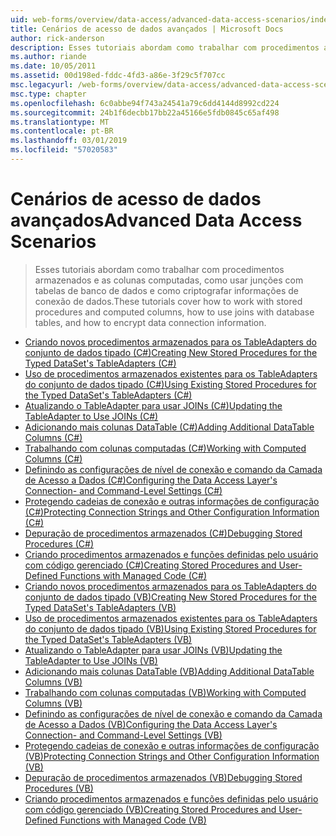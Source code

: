 ```yaml
---
uid: web-forms/overview/data-access/advanced-data-access-scenarios/index
title: Cenários de acesso de dados avançados | Microsoft Docs
author: rick-anderson
description: Esses tutoriais abordam como trabalhar com procedimentos armazenados e as colunas computadas, como usar junções com tabelas de banco de dados e como criptografar as informações de conexão de dados...
ms.author: riande
ms.date: 10/05/2011
ms.assetid: 00d198ed-fddc-4fd3-a86e-3f29c5f707cc
msc.legacyurl: /web-forms/overview/data-access/advanced-data-access-scenarios
msc.type: chapter
ms.openlocfilehash: 6c0abbe94f743a24541a79c6dd4144d8992cd224
ms.sourcegitcommit: 24b1f6decbb17bb22a45166e5fdb0845c65af498
ms.translationtype: MT
ms.contentlocale: pt-BR
ms.lasthandoff: 03/01/2019
ms.locfileid: "57020583"
---
```

<a name="advanced-data-access-scenarios"></a><span data-ttu-id="373c1-103">Cenários de acesso de dados avançados</span><span class="sxs-lookup"><span data-stu-id="373c1-103">Advanced Data Access Scenarios</span></span>
====================
> <span data-ttu-id="373c1-104">Esses tutoriais abordam como trabalhar com procedimentos armazenados e as colunas computadas, como usar junções com tabelas de banco de dados e como criptografar informações de conexão de dados.</span><span class="sxs-lookup"><span data-stu-id="373c1-104">These tutorials cover how to work with stored procedures and computed columns, how to use joins with database tables, and how to encrypt data connection information.</span></span>


- [<span data-ttu-id="373c1-105">Criando novos procedimentos armazenados para os TableAdapters do conjunto de dados tipado (C#)</span><span class="sxs-lookup"><span data-stu-id="373c1-105">Creating New Stored Procedures for the Typed DataSet's TableAdapters (C#)</span></span>](creating-new-stored-procedures-for-the-typed-dataset-s-tableadapters-cs.md)
- [<span data-ttu-id="373c1-106">Uso de procedimentos armazenados existentes para os TableAdapters do conjunto de dados tipado (C#)</span><span class="sxs-lookup"><span data-stu-id="373c1-106">Using Existing Stored Procedures for the Typed DataSet's TableAdapters (C#)</span></span>](using-existing-stored-procedures-for-the-typed-dataset-s-tableadapters-cs.md)
- [<span data-ttu-id="373c1-107">Atualizando o TableAdapter para usar JOINs (C#)</span><span class="sxs-lookup"><span data-stu-id="373c1-107">Updating the TableAdapter to Use JOINs (C#)</span></span>](updating-the-tableadapter-to-use-joins-cs.md)
- [<span data-ttu-id="373c1-108">Adicionando mais colunas DataTable (C#)</span><span class="sxs-lookup"><span data-stu-id="373c1-108">Adding Additional DataTable Columns (C#)</span></span>](adding-additional-datatable-columns-cs.md)
- [<span data-ttu-id="373c1-109">Trabalhando com colunas computadas (C#)</span><span class="sxs-lookup"><span data-stu-id="373c1-109">Working with Computed Columns (C#)</span></span>](working-with-computed-columns-cs.md)
- [<span data-ttu-id="373c1-110">Definindo as configurações de nível de conexão e comando da Camada de Acesso a Dados (C#)</span><span class="sxs-lookup"><span data-stu-id="373c1-110">Configuring the Data Access Layer's Connection- and Command-Level Settings (C#)</span></span>](configuring-the-data-access-layer-s-connection-and-command-level-settings-cs.md)
- [<span data-ttu-id="373c1-111">Protegendo cadeias de conexão e outras informações de configuração (C#)</span><span class="sxs-lookup"><span data-stu-id="373c1-111">Protecting Connection Strings and Other Configuration Information (C#)</span></span>](protecting-connection-strings-and-other-configuration-information-cs.md)
- [<span data-ttu-id="373c1-112">Depuração de procedimentos armazenados (C#)</span><span class="sxs-lookup"><span data-stu-id="373c1-112">Debugging Stored Procedures (C#)</span></span>](debugging-stored-procedures-cs.md)
- [<span data-ttu-id="373c1-113">Criando procedimentos armazenados e funções definidas pelo usuário com código gerenciado (C#)</span><span class="sxs-lookup"><span data-stu-id="373c1-113">Creating Stored Procedures and User-Defined Functions with Managed Code (C#)</span></span>](creating-stored-procedures-and-user-defined-functions-with-managed-code-cs.md)
- [<span data-ttu-id="373c1-114">Criando novos procedimentos armazenados para os TableAdapters do conjunto de dados tipado (VB)</span><span class="sxs-lookup"><span data-stu-id="373c1-114">Creating New Stored Procedures for the Typed DataSet's TableAdapters (VB)</span></span>](creating-new-stored-procedures-for-the-typed-dataset-s-tableadapters-vb.md)
- [<span data-ttu-id="373c1-115">Uso de procedimentos armazenados existentes para os TableAdapters do conjunto de dados tipado (VB)</span><span class="sxs-lookup"><span data-stu-id="373c1-115">Using Existing Stored Procedures for the Typed DataSet's TableAdapters (VB)</span></span>](using-existing-stored-procedures-for-the-typed-dataset-s-tableadapters-vb.md)
- [<span data-ttu-id="373c1-116">Atualizando o TableAdapter para usar JOINs (VB)</span><span class="sxs-lookup"><span data-stu-id="373c1-116">Updating the TableAdapter to Use JOINs (VB)</span></span>](updating-the-tableadapter-to-use-joins-vb.md)
- [<span data-ttu-id="373c1-117">Adicionando mais colunas DataTable (VB)</span><span class="sxs-lookup"><span data-stu-id="373c1-117">Adding Additional DataTable Columns (VB)</span></span>](adding-additional-datatable-columns-vb.md)
- [<span data-ttu-id="373c1-118">Trabalhando com colunas computadas (VB)</span><span class="sxs-lookup"><span data-stu-id="373c1-118">Working with Computed Columns (VB)</span></span>](working-with-computed-columns-vb.md)
- [<span data-ttu-id="373c1-119">Definindo as configurações de nível de conexão e comando da Camada de Acesso a Dados (VB)</span><span class="sxs-lookup"><span data-stu-id="373c1-119">Configuring the Data Access Layer's Connection- and Command-Level Settings (VB)</span></span>](configuring-the-data-access-layer-s-connection-and-command-level-settings-vb.md)
- [<span data-ttu-id="373c1-120">Protegendo cadeias de conexão e outras informações de configuração (VB)</span><span class="sxs-lookup"><span data-stu-id="373c1-120">Protecting Connection Strings and Other Configuration Information (VB)</span></span>](protecting-connection-strings-and-other-configuration-information-vb.md)
- [<span data-ttu-id="373c1-121">Depuração de procedimentos armazenados (VB)</span><span class="sxs-lookup"><span data-stu-id="373c1-121">Debugging Stored Procedures (VB)</span></span>](debugging-stored-procedures-vb.md)
- [<span data-ttu-id="373c1-122">Criando procedimentos armazenados e funções definidas pelo usuário com código gerenciado (VB)</span><span class="sxs-lookup"><span data-stu-id="373c1-122">Creating Stored Procedures and User-Defined Functions with Managed Code (VB)</span></span>](creating-stored-procedures-and-user-defined-functions-with-managed-code-vb.md)
